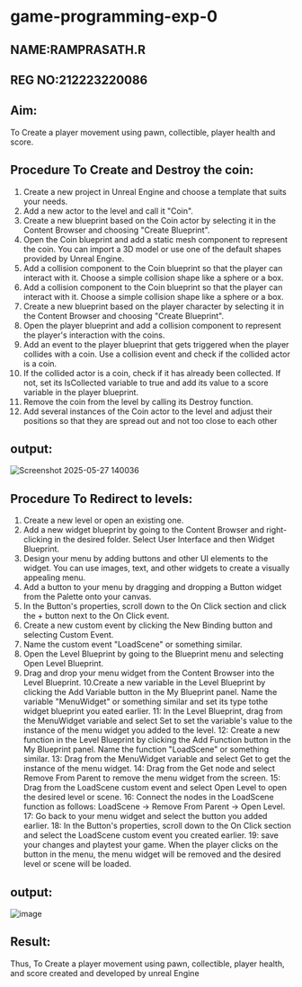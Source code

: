 # game-programming-exp-0
## NAME:RAMPRASATH.R
## REG NO:212223220086

## Aim:
To Create a player movement using pawn, collectible, player health and score.

## Procedure To Create and Destroy the coin:
1. Create a new project in Unreal Engine and choose a template that suits your needs.
2. Add a new actor to the level and call it "Coin".
3. Create a new blueprint based on the Coin actor by selecting it in the Content Browser and
choosing "Create Blueprint".
4. Open the Coin blueprint and add a static mesh component to represent the coin. You can
import a 3D model or use one of the default shapes provided by Unreal Engine.
5. Add a collision component to the Coin blueprint so that the player can interact with it.
Choose a simple collision shape like a sphere or a box.
6. Add a collision component to the Coin blueprint so that the player can interact with it.
Choose a simple collision shape like a sphere or a box.
7. Create a new blueprint based on the player character by selecting it in the Content
Browser and choosing "Create Blueprint".
8. Open the player blueprint and add a collision component to represent the player's
interaction with the coins.
9. Add an event to the player blueprint that gets triggered when the player collides with a
coin. Use a collision event and check if the collided actor is a coin.
10. If the collided actor is a coin, check if it has already been collected. If not, set its
IsCollected variable to true and add its value to a score variable in the player blueprint.
11. Remove the coin from the level by calling its Destroy function.
12. Add several instances of the Coin actor to the level and adjust their positions so that they
are spread out and not too close to each other

## output:

![Screenshot 2025-05-27 140036](https://github.com/user-attachments/assets/e3ce1a34-3961-4d9f-b1a5-360edc77aea7)

## Procedure To Redirect to levels:
1. Create a new level or open an existing one.
2. Add a new widget blueprint by going to the Content Browser and right-clicking in the
desired folder. Select User Interface and then Widget Blueprint.
3. Design your menu by adding buttons and other UI elements to the widget. You can use
images, text, and other widgets to create a visually appealing menu.
4. Add a button to your menu by dragging and dropping a Button widget from the Palette onto
your canvas.
5. In the Button's properties, scroll down to the On Click section and click the + button next to
the On Click event.
6. Create a new custom event by clicking the New Binding button and selecting Custom
Event.
7. Name the custom event "LoadScene" or something similar.
8. Open the Level Blueprint by going to the Blueprint menu and selecting Open Level
Blueprint.
9. Drag and drop your menu widget from the Content Browser into the Level Blueprint.
10.Create a new variable in the Level Blueprint by clicking the Add Variable button in the My Blueprint panel. Name the variable "MenuWidget" or something similar and set its type tothe widget blueprint you eated earlier.
11: In the Level Blueprint, drag from the MenuWidget variable and select Set to set the
variable's value to the instance of the menu widget you added to the level.
12: Create a new function in the Level Blueprint by clicking the Add Function button in
the
My Blueprint panel. Name the function "LoadScene" or something similar.
13: Drag from the MenuWidget variable and select Get to get the instance of the menu
widget.
14: Drag from the Get node and select Remove From Parent to remove the menu widget
from
the screen.
15: Drag from the LoadScene custom event and select Open Level to open the desired
level
or scene.
16: Connect the nodes in the LoadScene function as follows: LoadScene -> Remove
From
Parent -> Open Level.
17: Go back to your menu widget and select the button you added earlier.
18: In the Button's properties, scroll down to the On Click section and select the
LoadScene custom event you created earlier.
19: save your changes and playtest your game. When the player clicks on the button in
the
menu, the menu widget will be removed and the desired level or scene will be loaded.
   
## output:

![image](https://github.com/user-attachments/assets/acc12102-9ed7-4f22-9d4d-dd66d30cb92d)

## Result:
Thus, To Create a player movement using pawn, collectible, player health, and score created and
developed by unreal Engine
